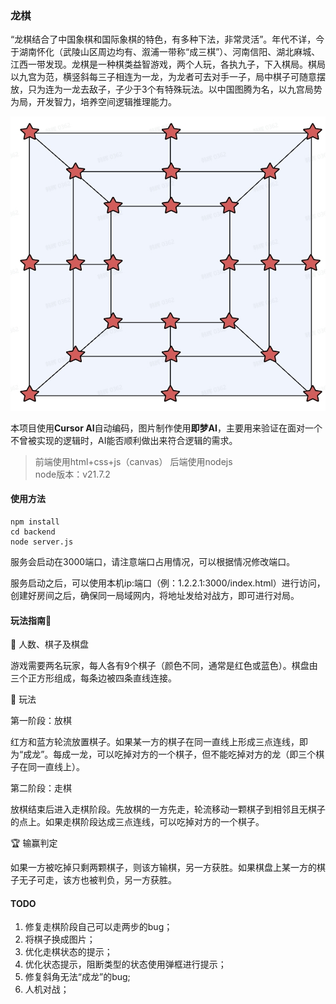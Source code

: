 ### 龙棋
“龙棋结合了中国象棋和国际象棋的特色，有多种下法，非常灵活”。年代不详，今于湖南怀化（武陵山区周边均有、溆浦一带称“成三棋”）、河南信阳、湖北麻城、江西一带发现。龙棋是一种棋类益智游戏，两个人玩，各执九子，下入棋局。棋局以九宫为范，横竖斜每三子相连为一龙，为龙者可去对手一子，局中棋子可随意摆放，只为连为一龙去敌子，子少于3个有特殊玩法。以中国图腾为名，以九宫局势为局，开发智力，培养空间逻辑推理能力。

![棋盘](https://github.com/HanHuiOnLine/Dragon-Chess/blob/master/front/images/20250514-112628.jpg)

本项目使用**Cursor AI**自动编码，图片制作使用**即梦AI**，主要用来验证在面对一个不曾被实现的逻辑时，AI能否顺利做出来符合逻辑的需求。

>前端使用html+css+js（canvas）
>后端使用nodejs  
>node版本：v21.7.2  

#### 使用方法
``` 
npm install
cd backend
node server.js
```
服务会启动在3000端口，请注意端口占用情况，可以根据情况修改端口。

服务启动之后，可以使用本机ip:端口（例：1.2.2.1:3000/index.html）进行访问，创建好房间之后，确保同一局域网内，将地址发给对战方，即可进行对局。


#### 玩法指南🎲

👥 人数、棋子及棋盘

游戏需要两名玩家，每人各有9个棋子（颜色不同，通常是红色或蓝色）。棋盘由三个正方形组成，每条边被四条直线连接。

🎲 玩法

第一阶段：放棋

红方和蓝方轮流放置棋子。如果某一方的棋子在同一直线上形成三点连线，即为“成龙”。每成一龙，可以吃掉对方的一个棋子，但不能吃掉对方的龙（即三个棋子在同一直线上）。

第二阶段：走棋

放棋结束后进入走棋阶段。先放棋的一方先走，轮流移动一颗棋子到相邻且无棋子的点上。如果走棋阶段达成三点连线，可以吃掉对方的一个棋子。

🏆 输赢判定

如果一方被吃掉只剩两颗棋子，则该方输棋，另一方获胜。如果棋盘上某一方的棋子无子可走，该方也被判负，另一方获胜。


#### TODO

1. 修复走棋阶段自己可以走两步的bug；
2. 将棋子换成图片；
3. 优化走棋状态的提示；
4. 优化状态提示，阻断类型的状态使用弹框进行提示；
5. 修复斜角无法“成龙”的bug;
6. 人机对战；
